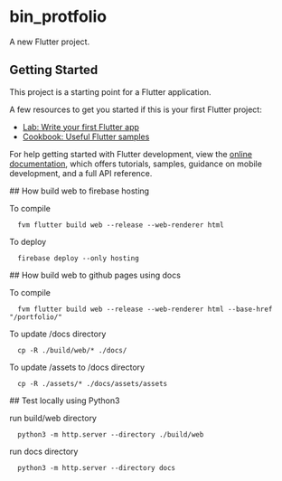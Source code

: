 # bin_protfolio

A new Flutter project.

## Getting Started

This project is a starting point for a Flutter application.

A few resources to get you started if this is your first Flutter project:

- [Lab: Write your first Flutter app](https://docs.flutter.dev/get-started/codelab)
- [Cookbook: Useful Flutter samples](https://docs.flutter.dev/cookbook)

For help getting started with Flutter development, view the
[online documentation](https://docs.flutter.dev/), which offers tutorials,
samples, guidance on mobile development, and a full API reference.

## How build web to firebase hosting

To compile
```
  fvm flutter build web --release --web-renderer html
```

To deploy
```
  firebase deploy --only hosting
```

## How build web to github pages using docs

To compile
```
  fvm flutter build web --release --web-renderer html --base-href "/portfolio/"
```

To update /docs directory
```
  cp -R ./build/web/* ./docs/
```

To update /assets to /docs directory
```
  cp -R ./assets/* ./docs/assets/assets
```

## Test locally using Python3

run build/web directory
```
  python3 -m http.server --directory ./build/web
```

run docs directory
```
  python3 -m http.server --directory docs
```
